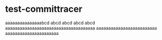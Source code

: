 # test-committracer
aaaaaaaaaaaaaaabcd abcd abcd abcd abcd
aaaaaaaaaaaaaaaaaaaaaaaaaaaaaaaaaaaaa
aaaaaaaaaaaaaaaaaaaaaaaaa
aaaaaaaaaaaaaaaaaaaaaa
